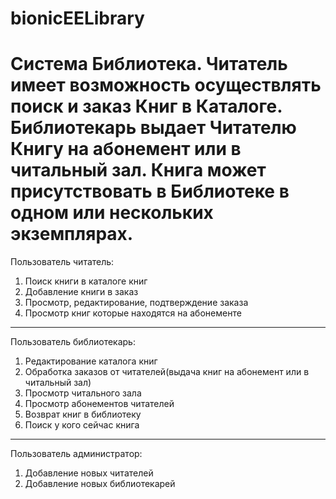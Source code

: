 bionicEELibrary
===============
Система Библиотека. Читатель имеет возможность осуществлять поиск и 
заказ Книг в Каталоге. Библиотекарь выдает Читателю Книгу на абонемент или 
в читальный зал. Книга может присутствовать в Библиотеке в одном или 
нескольких экземплярах.
==========================================================================

Пользователь читатель:
1. Поиск книги в каталоге книг
2. Добавление книги в заказ
3. Просмотр, редактирование, подтверждение заказа
4. Просмотр книг которые находятся на абонементе
--------------------------------------------------
Пользователь библиотекарь:
1. Редактирование каталога книг
2. Обработка заказов от читателей(выдача книг на абонемент или в читальный зал)
3. Просмотр читального зала
4. Просмотр абонементов читателей
5. Возврат книг в библиотеку
6. Поиск у кого сейчас книга
---------------------------------------------------
Пользователь администратор:
1. Добавление новых читателей
2. Добавление новых библиотекарей
 
 
